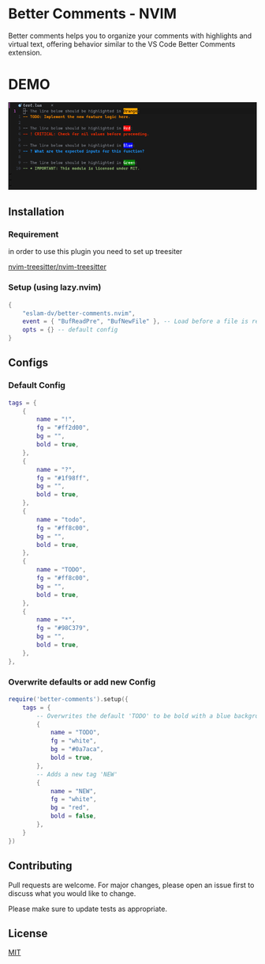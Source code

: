 # Better Comments - NVIM

Better comments helps you to organize your comments with highlights and virtual text, offering behavior similar to the VS Code Better Comments extension.

# DEMO

![Demo](./imgs/demo.png)

## Installation

### Requirement

in order to use this plugin you need to set up treesiter

[nvim-treesitter/nvim-treesitter](https://github.com/nvim-treesitter/nvim-treesitter)

### Setup (using lazy.nvim)

```lua
{
    "eslam-dv/better-comments.nvim",
    event = { "BufReadPre", "BufNewFile" }, -- Load before a file is read
    opts = {} -- default config
}
```

## Configs

### Default Config

```lua
tags = {
    {
        name = "!",
        fg = "#ff2d00",
        bg = "",
        bold = true,
    },
    {
        name = "?",
        fg = "#1f98ff",
        bg = "",
        bold = true,
    },
    {
        name = "todo",
        fg = "#ff8c00",
        bg = "",
        bold = true,
    },
    {
        name = "TODO",
        fg = "#ff8c00",
        bg = "",
        bold = true,
    },
    {
        name = "*",
        fg = "#98C379",
        bg = "",
        bold = true,
    },
},
```

### Overwrite defaults or add new Config

```lua
require('better-comments').setup({
    tags = {
        -- Overwrites the default 'TODO' to be bold with a blue background
        {
            name = "TODO",
            fg = "white",
            bg = "#0a7aca",
            bold = true,
        },
        -- Adds a new tag 'NEW'
        {
            name = "NEW",
            fg = "white",
            bg = "red",
            bold = false,
        },
    }
})
```

## Contributing

Pull requests are welcome. For major changes, please open an issue first to discuss what you would like to change.

Please make sure to update tests as appropriate.

## License

[MIT](https://choosealicense.com/licenses/mit/)
